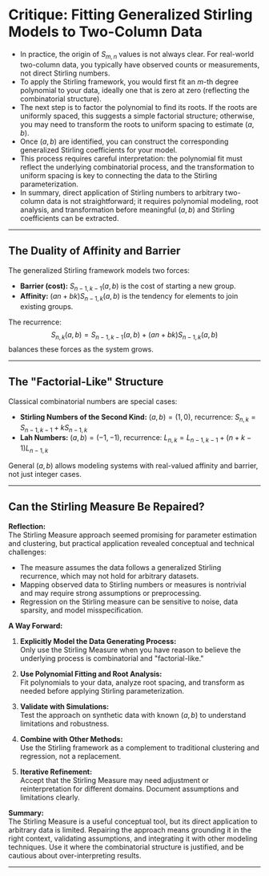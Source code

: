 # Critique: Fitting Generalized Stirling Models to Two-Column Data

- In practice, the origin of $S_{m,n}$ values is not always clear. For real-world two-column data, you typically have observed counts or measurements, not direct Stirling numbers.
- To apply the Stirling framework, you would first fit an $m$-th degree polynomial to your data, ideally one that is zero at zero (reflecting the combinatorial structure).
- The next step is to factor the polynomial to find its roots. If the roots are uniformly spaced, this suggests a simple factorial structure; otherwise, you may need to transform the roots to uniform spacing to estimate $(a, b)$.
- Once $(a, b)$ are identified, you can construct the corresponding generalized Stirling coefficients for your model.
- This process requires careful interpretation: the polynomial fit must reflect the underlying combinatorial process, and the transformation to uniform spacing is key to connecting the data to the Stirling parameterization.
- In summary, direct application of Stirling numbers to arbitrary two-column data is not straightforward; it requires polynomial modeling, root analysis, and transformation before meaningful $(a, b)$ and Stirling coefficients can be extracted.

---

## The Duality of Affinity and Barrier

The generalized Stirling framework models two forces:

- **Barrier (cost):** $S_{n-1,k-1}(a,b)$ is the cost of starting a new group.
- **Affinity:** $(a n + b k) S_{n-1,k}(a,b)$ is the tendency for elements to join existing groups.

The recurrence:
$$
S_{n,k}(a,b) = S_{n-1,k-1}(a,b) + (a n + b k) S_{n-1,k}(a,b)
$$
balances these forces as the system grows.

---

## The "Factorial-Like" Structure

Classical combinatorial numbers are special cases:

- **Stirling Numbers of the Second Kind:** $(a, b) = (1, 0)$, recurrence: $S_{n,k} = S_{n-1,k-1} + k S_{n-1,k}$
- **Lah Numbers:** $(a, b) = (-1, -1)$, recurrence: $L_{n,k} = L_{n-1,k-1} + (n + k - 1) L_{n-1,k}$

General $(a, b)$ allows modeling systems with real-valued affinity and barrier, not just integer cases.

---

## Can the Stirling Measure Be Repaired?

**Reflection:**  
The Stirling Measure approach seemed promising for parameter estimation and clustering, but practical application revealed conceptual and technical challenges:

- The measure assumes the data follows a generalized Stirling recurrence, which may not hold for arbitrary datasets.
- Mapping observed data to Stirling numbers or measures is nontrivial and may require strong assumptions or preprocessing.
- Regression on the Stirling measure can be sensitive to noise, data sparsity, and model misspecification.

**A Way Forward:**

1. **Explicitly Model the Data Generating Process:**  
   Only use the Stirling Measure when you have reason to believe the underlying process is combinatorial and "factorial-like."

2. **Use Polynomial Fitting and Root Analysis:**  
   Fit polynomials to your data, analyze root spacing, and transform as needed before applying Stirling parameterization.

3. **Validate with Simulations:**  
   Test the approach on synthetic data with known $(a, b)$ to understand limitations and robustness.

4. **Combine with Other Methods:**  
   Use the Stirling framework as a complement to traditional clustering and regression, not a replacement.

5. **Iterative Refinement:**  
   Accept that the Stirling Measure may need adjustment or reinterpretation for different domains. Document assumptions and limitations clearly.

**Summary:**  
The Stirling Measure is a useful conceptual tool, but its direct application to arbitrary data is limited. Repairing the approach means grounding it in the right context, validating assumptions, and integrating it with other modeling techniques. Use it where the combinatorial structure is justified, and be cautious about over-interpreting results.

---
